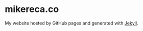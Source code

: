 # mikereca.co

My website hosted by GitHub pages and generated with [Jekyll](http://jekyllrb.com).

